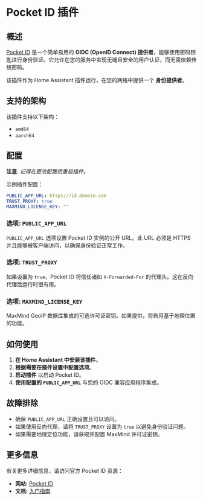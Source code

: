 # Pocket ID 插件

## 概述

[Pocket ID](https://pocket-id.org/) 是一个简单易用的 **OIDC (OpenID Connect) 提供者**，能够使用密码钥匙进行身份验证。它允许在您的服务中实现无缝且安全的用户认证，而无需依赖传统密码。

该插件作为 Home Assistant 插件运行，在您的网络中提供一个 **身份提供者**。

## 支持的架构

该插件支持以下架构：

- `amd64`
- `aarch64`

## 配置

**注意**: _记得在更改配置后重启插件。_

示例插件配置：

```yaml
PUBLIC_APP_URL: https://id.domain.com
TRUST_PROXY: true
MAXMIND_LICENSE_KEY: ""
```

### 选项: `PUBLIC_APP_URL`

`PUBLIC_APP_URL` 选项设置 Pocket ID 实例的公开 URL。此 URL 必须是 HTTPS 并且能够被客户端访问，以确保身份验证正常工作。

### 选项: `TRUST_PROXY`

如果设置为 `true`，Pocket ID 将信任诸如 `X-Forwarded-For` 的代理头。这在反向代理后运行时很有用。

### 选项: `MAXMIND_LICENSE_KEY`

MaxMind GeoIP 数据库集成的可选许可证密钥。如果提供，将启用基于地理位置的功能。

## 如何使用

1. **在 Home Assistant 中安装该插件**。
2. **根据需要在插件设置中配置选项**。
3. **启动插件** 以启动 Pocket ID。
4. **使用配置的 `PUBLIC_APP_URL`** 与您的 OIDC 兼容应用程序集成。

## 故障排除

- 确保 `PUBLIC_APP_URL` 正确设置且可以访问。
- 如果使用反向代理，请将 `TRUST_PROXY` 设置为 `true` 以避免身份验证问题。
- 如果需要地理定位功能，请获取并配置 MaxMind 许可证密钥。

## 更多信息

有关更多详细信息，请访问官方 Pocket ID 资源：

- **网站:** [Pocket ID](https://pocket-id.org/)
- **文档:** [入门指南](https://pocket-id.org/docs/introduction/)